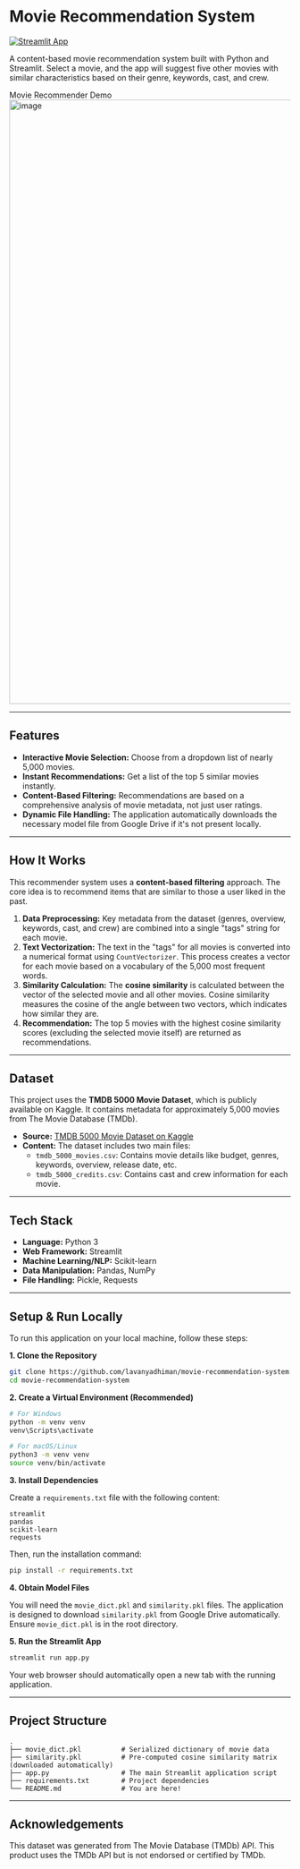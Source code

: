 # Movie Recommendation System

[![Streamlit App](https://static.streamlit.io/badges/streamlit_badge_black_white.svg)](https://lavanyadhiman-movie-recommendation-system-app-vcymho.streamlit.app/)

A content-based movie recommendation system built with Python and Streamlit. Select a movie, and the app will suggest five other movies with similar characteristics based on their genre, keywords, cast, and crew.

Movie Recommender Demo <img width="1920" height="1080" alt="image" src="https://github.com/user-attachments/assets/2488626d-cec8-484e-b14e-9149e4c2af6c" />


---

## Features

-   **Interactive Movie Selection:** Choose from a dropdown list of nearly 5,000 movies.
-   **Instant Recommendations:** Get a list of the top 5 similar movies instantly.
-   **Content-Based Filtering:** Recommendations are based on a comprehensive analysis of movie metadata, not just user ratings.
-   **Dynamic File Handling:** The application automatically downloads the necessary model file from Google Drive if it's not present locally.

---

## How It Works

This recommender system uses a **content-based filtering** approach. The core idea is to recommend items that are similar to those a user liked in the past.

1.  **Data Preprocessing:** Key metadata from the dataset (genres, overview, keywords, cast, and crew) are combined into a single "tags" string for each movie.
2.  **Text Vectorization:** The text in the "tags" for all movies is converted into a numerical format using `CountVectorizer`. This process creates a vector for each movie based on a vocabulary of the 5,000 most frequent words.
3.  **Similarity Calculation:** The **cosine similarity** is calculated between the vector of the selected movie and all other movies. Cosine similarity measures the cosine of the angle between two vectors, which indicates how similar they are.
4.  **Recommendation:** The top 5 movies with the highest cosine similarity scores (excluding the selected movie itself) are returned as recommendations.

---

## Dataset

This project uses the **TMDB 5000 Movie Dataset**, which is publicly available on Kaggle. It contains metadata for approximately 5,000 movies from The Movie Database (TMDb).

-   **Source:** [TMDB 5000 Movie Dataset on Kaggle](https://www.kaggle.com/datasets/tmdb/tmdb-movie-metadata)
-   **Content:** The dataset includes two main files:
    -   `tmdb_5000_movies.csv`: Contains movie details like budget, genres, keywords, overview, release date, etc.
    -   `tmdb_5000_credits.csv`: Contains cast and crew information for each movie.

---

## Tech Stack

-   **Language:** Python 3
-   **Web Framework:** Streamlit
-   **Machine Learning/NLP:** Scikit-learn
-   **Data Manipulation:** Pandas, NumPy
-   **File Handling:** Pickle, Requests

---

## Setup & Run Locally

To run this application on your local machine, follow these steps:

**1. Clone the Repository**

```bash
git clone https://github.com/lavanyadhiman/movie-recommendation-system.git
cd movie-recommendation-system
```

**2. Create a Virtual Environment (Recommended)**

```bash
# For Windows
python -m venv venv
venv\Scripts\activate

# For macOS/Linux
python3 -m venv venv
source venv/bin/activate
```

**3. Install Dependencies**

Create a `requirements.txt` file with the following content:

```
streamlit
pandas
scikit-learn
requests
```

Then, run the installation command:

```bash
pip install -r requirements.txt
```

**4. Obtain Model Files**

You will need the `movie_dict.pkl` and `similarity.pkl` files. The application is designed to download `similarity.pkl` from Google Drive automatically. Ensure `movie_dict.pkl` is in the root directory.

**5. Run the Streamlit App**

```bash
streamlit run app.py
```

Your web browser should automatically open a new tab with the running application.

---

## Project Structure

```
.
├── movie_dict.pkl          # Serialized dictionary of movie data
├── similarity.pkl          # Pre-computed cosine similarity matrix (downloaded automatically)
├── app.py                  # The main Streamlit application script
├── requirements.txt        # Project dependencies
└── README.md               # You are here!
```

---

## Acknowledgements

This dataset was generated from The Movie Database (TMDb) API. This product uses the TMDb API but is not endorsed or certified by TMDb.
